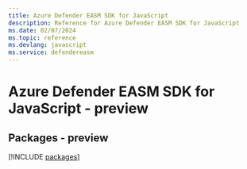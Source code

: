 ```yaml
---
title: Azure Defender EASM SDK for JavaScript
description: Reference for Azure Defender EASM SDK for JavaScript
ms.date: 02/07/2024
ms.topic: reference
ms.devlang: javascript
ms.service: defendereasm
---
```

# Azure Defender EASM SDK for JavaScript - preview
## Packages - preview
[!INCLUDE [packages](defender-easm-index.md)]